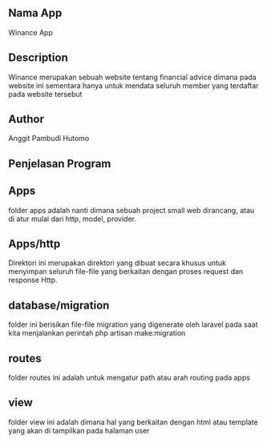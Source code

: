 ## Nama App

Winance App

## Description

Winance merupakan sebuah website tentang financial advice dimana pada website ini sementara hanya untuk mendata seluruh member yang terdaftar pada website tersebut

## Author 

Anggit Pambudi Hutomo

## Penjelasan Program


## Apps

folder apps adalah nanti dimana sebuah project small web dirancang, atau di atur mulai dari http, model, provider.

## Apps/http

Direktori ini merupakan direktori yang dibuat secara khusus untuk menyimpan seluruh file-file yang berkaitan dengan proses request dan response Http.

## database/migration

folder ini berisikan file-file migration yang digenerate oleh laravel pada saat kita menjalankan perintah php artisan make:migration

## routes

folder routes ini adalah untuk mengatur path atau arah routing pada apps

## view

folder view ini adalah dimana hal yang berkaitan dengan html atau template yang akan di tampilkan pada halaman user
